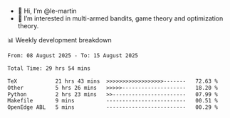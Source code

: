 - 👋 Hi, I’m @le-martin
- 👀 I’m interested in multi-armed bandits, game theory and optimization theory.
<!---- 💞️ I’m looking to collaborate on ...
- 📫 How to reach me ...-->

<!---
Tutorial for using WakaTime stats in GitHub profile: https://github.com/athul/waka-readme
-->

📊 Weekly development breakdown
<!--START_SECTION:waka-->

```txt
From: 08 August 2025 - To: 15 August 2025

Total Time: 29 hrs 54 mins

TeX            21 hrs 43 mins  >>>>>>>>>>>>>>>>>>-------   72.63 %
Other          5 hrs 26 mins   >>>>>--------------------   18.20 %
Python         2 hrs 23 mins   >>-----------------------   07.99 %
Makefile       9 mins          -------------------------   00.51 %
OpenEdge ABL   5 mins          -------------------------   00.29 %
```

<!--END_SECTION:waka-->

<!---
le-martin/le-martin is a ✨ special ✨ repository because its `README.md` (this file) appears on your GitHub profile.
You can click the Preview link to take a look at your changes.
--->
